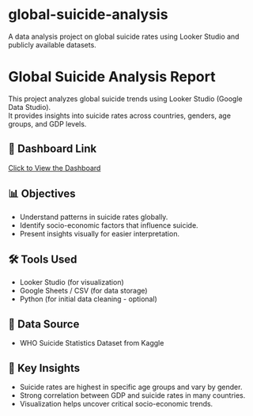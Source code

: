 # global-suicide-analysis
A data analysis project on global suicide rates using Looker Studio and publicly available datasets.

# Global Suicide Analysis Report

This project analyzes global suicide trends using Looker Studio (Google Data Studio).  
It provides insights into suicide rates across countries, genders, age groups, and GDP levels.

## 🔗 Dashboard Link
[Click to View the Dashboard](https://lookerstudio.google.com/s/pk6mmylEX_I)

## 📊 Objectives
- Understand patterns in suicide rates globally.
- Identify socio-economic factors that influence suicide.
- Present insights visually for easier interpretation.

## 🛠 Tools Used
- Looker Studio (for visualization)
- Google Sheets / CSV (for data storage)
- Python (for initial data cleaning - optional)

## 📁 Data Source
- WHO Suicide Statistics Dataset from Kaggle

## 📌 Key Insights
- Suicide rates are highest in specific age groups and vary by gender.
- Strong correlation between GDP and suicide rates in many countries.
- Visualization helps uncover critical socio-economic trends.
